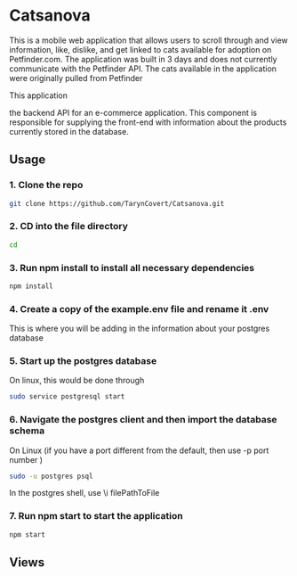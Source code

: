 # Catsanova

This is a mobile web application that allows users to scroll through and view information, like, dislike, and get linked to cats available for adoption on Petfinder.com. 
The application was built in 3 days and does not currently communicate with the Petfinder API. The cats available in the application were originally pulled from Petfinder 

This application 

the backend API for an e-commerce application. This component is responsible for supplying the front-end with information about the products currently stored in the database.

## Usage
### 1. Clone the repo
```bash
git clone https://github.com/TarynCovert/Catsanova.git
```
### 2. CD into the file directory
```bash
cd 
```
### 3. Run npm install to install all necessary dependencies
```bash
npm install
```
### 4. Create a copy of the example.env file and rename it .env
This is where you will be adding in the information about your postgres database

### 5. Start up the postgres database
On linux, this would be done through
```bash
sudo service postgresql start
```
### 6. Navigate the postgres client and then import the database schema
On Linux (if you have a port different from the default, then use -p port number )
```bash
sudo -u postgres psql
```
In the postgres shell, use \i filePathToFile

### 7. Run npm start to start the application
```bash
npm start
```
## Views
